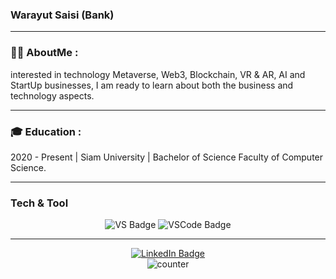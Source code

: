 ### Warayut Saisi (Bank)
---

### 👦🏻 AboutMe :
interested in technology Metaverse, Web3, Blockchain, VR & AR, AI and StartUp businesses,
I am ready to learn about both the business and technology aspects.

---

### 🎓 Education :
2020 - Present | Siam University | Bachelor of Science Faculty of Computer Science.

---

### Tech & Tool 
<div id="toolBadges" align="center">
    <img src="[https://img.shields.io/badge/VSCode-0078D4?style=for-the-badge&logo=visual%20studio%20code&logoColor=white](https://img.shields.io/badge/Visual_Studio-5C2D91?style=for-the-badge&logo=visual%20studio&logoColor=white)" alt="VS Badge"/ >
    <img src="https://img.shields.io/badge/VSCode-0078D4?style=for-the-badge&logo=visual%20studio%20code&logoColor=white" alt="VSCode Badge"/ >
</a>

---

<div id="badges" align="center">
  <a href="https://www.linkedin.com/in/wrybank"target="_blank">
    <img src="https://img.shields.io/badge/LinkedIn-blue?style=for-the-badge&logo=linkedin&logoColor=white" alt="LinkedIn Badge"/ >
  </a>
  <br>
  <img src="https://komarev.com/ghpvc/?username=wryBank&style=flat-square&color=blue" alt="counter"/>
</div>
<!--
**wryBank/wryBank** is a ✨ _special_ ✨ repository because its `README.md` (this file) appears on your GitHub profile.

Here are some ideas to get you started:

- 🔭 I’m currently working on ...
- 🌱 I’m currently learning ...
- 👯 I’m looking to collaborate on ...
- 🤔 I’m looking for help with ...
- 💬 Ask me about ...
- 📫 How to reach me: ...
- 😄 Pronouns: ...
- ⚡ Fun fact: ...
-->
